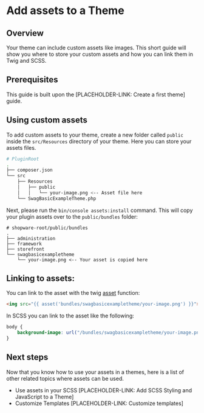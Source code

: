 # Add assets to a Theme

## Overview

Your theme can include custom assets like images. This short guide will show you where to store your custom assets and how you can link them in Twig and SCSS.

## Prerequisites

This guide is built upon the [PLACEHOLDER-LINK: Create a first theme] guide.

## Using custom assets

To add custom assets to your theme, create a new folder called `public` inside the `src/Resources` directory of your theme. Here you can store your assets files.

```bash
# PluginRoot
.
├── composer.json
└── src
    ├── Resources
    │   ├── public
    │   │   └── your-image.png <-- Asset file here
    └── SwagBasicExampleTheme.php
```

Next, please run the `bin/console assets:install` command. This will copy your plugin assets over to the 
`public/bundles` folder:

```
# shopware-root/public/bundles
.
├── administration
├── framework
├── storefront
└── swagbasicexampletheme
    └── your-image.png <-- Your asset is copied here
```

## Linking to assets:

You can link to the asset with the twig 
[asset](https://symfony.com/doc/current/templates.html#linking-to-css-javascript-and-image-assets) function:

```html
<img src="{{ asset('bundles/swagbasicexampletheme/your-image.png') }}">
```

In SCSS you can link to the asset like the following:

```css
body {
    background-image: url("/bundles/swagbasicexampletheme/your-image.png");
}
```

## Next steps

Now that you know how to use your assets in a themes, here is a list of other related topics where assets can be used.
 
* Use assets in your SCSS [PLACEHOLDER-LINK: Add SCSS Styling and JavaScript to a Theme] 
* Customize Templates [PLACEHOLDER-LINK: Customize templates]